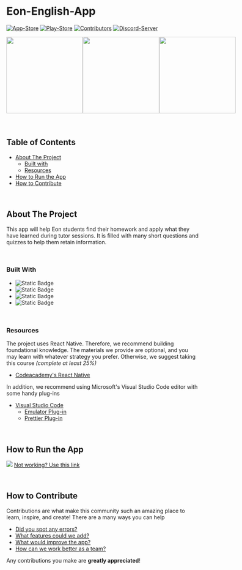 # Eon-English-App
[![App-Store][appStore-shield]][appStore-url]
[![Play-Store][playStore-shield]][playStore-url]
[![Contributors][contributors-shield]][contributors-url]
[![Discord-Server][discord-shield]][discord-url]


<div style="display: flex;">
  <img src="https://github.com/user-attachments/assets/11735253-cf87-49f5-8d8e-16e3f51faca9" style="width: 200px;">
  <img src="https://github.com/user-attachments/assets/0891e0e3-09d6-4772-a3de-62e4b40c32a4" style="width: 200px;">
  <img src="https://github.com/user-attachments/assets/1b070cb2-27ef-445f-8c80-ce69aba4eca3" style="width: 200px;">
</div>


<br />
<br />


<!-- shortcuts -->
## Table of Contents
- [ About The Project](#about-the-project)
  - [ Built with](#built-with)
  - [ Resources](#resources)
- [ How to Run the App](#how-to-run-the-app)
- [ How to Contribute](#how-to-contribute)

<br>


## About The Project

This app will help Eon students find their homework and apply what they have learned during tutor sessions. It is filled with many short questions and quizzes to help them retain information.

<br>


### Built With

* ![Static Badge](https://img.shields.io/badge/JavaScript-%23212329?style=for-the-badge&logo=JavaScript)
* ![Static Badge](https://img.shields.io/badge/HTML-%23212329?style=for-the-badge&logo=HTML5)
* ![Static Badge](https://img.shields.io/badge/CSS-%23212329?style=for-the-badge&logo=CSS3)
* ![Static Badge](https://img.shields.io/badge/React_Native-%23212329?style=for-the-badge&logo=React)

<br>


### Resources

The project uses React Native. Therefore, we recommend building foundational knowledge. The materials we provide are optional, and you may learn with whatever strategy you prefer. Otherwise, we suggest taking this course *(complete at least 25%)*

  - [Codeacademy's React Native](https://www.codecademy.com/learn/learn-react-native)

In addition, we recommend using Microsoft's Visual Studio Code editor with some handy plug-ins

  - [Visual Studio Code](https://code.visualstudio.com)
    - [Emulator Plug-in](https://marketplace.visualstudio.com/items?itemName=DiemasMichiels.emulate)
    - [Prettier Plug-in](https://marketplace.visualstudio.com/items?itemName=esbenp.prettier-vscode)

<br>


## How to Run the App

[<img src="https://github.com/STEM-E-Youth-Career-Development-Program/app-7/assets/154091778/590c3ffd-efed-49af-a959-78042868db41">](https://youtu.be/nBq75f8JVZg)
[Not working? Use this link](https://youtu.be/nBq75f8JVZg)

<br>

## How to Contribute

Contributions are what make this community such an amazing place to learn, inspire, and create! There are a many ways you can help

- [Did you spot any errors?](https://github.com/EonEnglish/Eon-English-App/issues/new)
- [What features could we add?](https://github.com/EonEnglish/Eon-English-App/issues/new)
- [What would improve the app?](https://github.com/EonEnglish/Eon-English-App/issues/new) 
- [How can we work better as a team?](https://github.com/EonEnglish/Eon-English-App/issues/new)

Any contributions you make are **greatly appreciated**! 


<!-- Links -->
[contributors-shield]: https://img.shields.io/github/contributors/EonEnglish/Eon-English-App?style=for-the-badge&logo=github&logoColor=white&labelColor=6e5494&color=6e5494&label=...%20contributors%20...

[contributors-url]: https://github.com/EonEnglish/Eon-English-App/graphs/contributors

[discord-shield]: https://img.shields.io/badge/dynamic/json?url=https%3A%2F%2Fdiscord.com%2Fapi%2Finvites%2FgwV356qNSj%3Fwith_counts%3Dtrue&query=%24.approximate_member_count&label=&suffix=%20Members&style=for-the-badge&logo=discord&logoColor=white&color=%235864f4
[discord-url]: https://discord.gg/gwV356qNSj

[appStore-shield]: https://img.shields.io/badge/download-app%20store-%23007AFF?style=for-the-badge&logo=apple&logoColor=white&labelColor=black
[appStore-url]: https://apps.apple.com/us/app/eon-english-learning/id6535652983

[playStore-shield]: https://img.shields.io/badge/download-play%20store-%2334A853?style=for-the-badge&logo=android&logoColor=white&labelColor=black
[playStore-url]: https://play.google.com/store/apps/details?id=com.eonenglish.eonEnglishLearning&pli=1